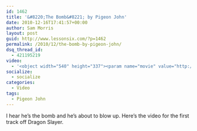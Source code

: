 ```yaml
---
id: 1462
title: '&#8220;The Bomb&#8221; by Pigeon John'
date: 2010-12-16T17:41:57+00:00
author: Sam Morris
layout: post
guid: http://www.lessonsix.com/?p=1462
permalink: /2010/12/the-bomb-by-pigeon-john/
dsq_thread_id:
  - 421195219
video:
  - '<object width="540" height="337"><param name="movie" value="http://www.youtube.com/v/WsZ9IUVQprk?fs=1&hl=en_GB"></param><param name="allowFullScreen" value="true"></param><param name="allowscriptaccess" value="always"></param><embed src="http://www.youtube.com/v/WsZ9IUVQprk?fs=1&hl=en_GB" type="application/x-shockwave-flash" width="540" height="337" allowscriptaccess="always" allowfullscreen="true"></embed></object>'
socialize:
  - socialize
categories:
  - Video
tags:
  - Pigeon John
---
```

I hear he&#8217;s the bomb and he&#8217;s about to blow up. Here&#8217;s the video for the first track off Dragon Slayer.